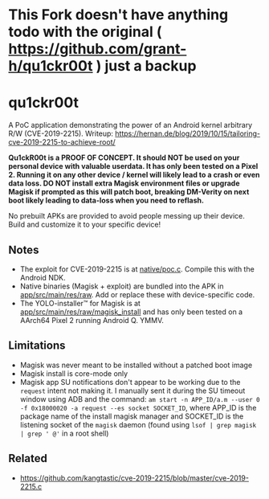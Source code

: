 # This Fork doesn't have anything todo with the original ( https://github.com/grant-h/qu1ckr00t ) just a backup

# qu1ckr00t
A PoC application demonstrating the power of an Android kernel arbitrary R/W (CVE-2019-2215). Writeup: https://hernan.de/blog/2019/10/15/tailoring-cve-2019-2215-to-achieve-root/

**Qu1ckR00t is a PROOF OF CONCEPT. It should NOT be used on your personal device with valuable userdata. It has only been tested on a Pixel 2. Running it on any other device / kernel will likely lead to a crash or even data loss. DO NOT install extra Magisk environment files or upgrade Magisk if prompted as this will patch boot, breaking DM-Verity on next boot likely leading to data-loss when you need to reflash.**

No prebuilt APKs are provided to avoid people messing up their device. Build and customize it to your specific device!

## Notes
* The exploit for CVE-2019-2215 is at [native/poc.c](https://github.com/grant-h/qu1ckr00t/blob/master/native/poc.c). Compile this with the Android NDK.
* Native binaries (Magisk + exploit) are bundled into the APK in [app/src/main/res/raw](https://github.com/grant-h/qu1ckr00t/tree/master/app/src/main/res/raw). Add or replace these with device-specific code.
* The YOLO-installer&trade; for Magisk is at [app/src/main/res/raw/magisk_install](https://github.com/grant-h/qu1ckr00t/blob/master/app/src/main/res/raw/magisk_install) and has only been tested on a AArch64 Pixel 2 running Android Q. YMMV.

## Limitations
* Magisk was never meant to be installed without a patched boot image
* Magisk install is core-mode only
* Magisk app SU notifications don't appear to be working due to the `request` intent not making it. I manually sent it during the SU timeout window using ADB and the command: `am start -n APP_ID/a.m --user 0 -f 0x18000020 -a request --es socket SOCKET_ID`, where APP_ID is the package name of the install magisk manager and SOCKET_ID is the listening socket of the `magisk` daemon (found using `lsof | grep magisk | grep ' @'` in a root shell)

## Related
* https://github.com/kangtastic/cve-2019-2215/blob/master/cve-2019-2215.c
